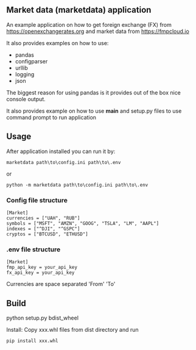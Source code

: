 ## Market data (marketdata) application
An example application on how to get foreign exchange (FX) from
https://openexchangerates.org and market data from https://fmpcloud.io

It also provides examples on how to use:
- pandas
- configparser
- urllib
- logging
- json

The biggest reason for using pandas is it provides out of the box nice console output.

It also provides example on how to use __main__ and setup.py files to use command prompt to run application

## Usage
After application installed you can run it by:

```
marketdata path\to\config.ini path\to\.env
```
or

```
python -m marketdata path\to\config.ini path\to\.env
```

### Config file structure
```
[Market]
currencies = ["UAH", "RUB"]
symbols = ["MSFT", "AMZN", "GOOG", "TSLA", "LM", "AAPL"]
indexes = ["^DJI", "^GSPC"]
cryptos = ["BTCUSD", "ETHUSD"]
```

### .env file structure
```
[Market]
fmp_api_key = your_api_key
fx_api_key = your_api_key
```

Currencies are space separated 'From' 'To'

## Build
python setup.py bdist_wheel

Install:
Copy xxx.whl files from dist directory and run

```
pip install xxx.whl
```
